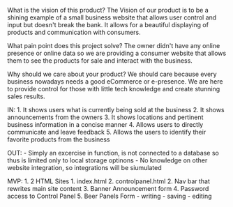 What is the vision of this product?
    The Vision of our product is to be a shining example of a small business website that allows user control and input but doesn't break the bank. It allows for a beautiful displaying of products and communication with consumers. 

What pain point does this project solve?
    The owner didn't have any online presence or online data so we are providing a consumer website that allows them to see the products for sale and interact with the business. 

Why should we care about your product?
    We should care because every business nowadays needs a good eCommerce or e-presence. We are here to provide control for those with little tech knowledge and create stunning sales results. 

IN:
    1. It shows users what is currently being sold at the business
    2. It shows announcements from the owners
    3. It shows locations and pertinent business information in a concise manner
    4. Allows users to directly communicate and leave feedback
    5. Allows the users to identify their favorite products from the business

OUT:
    - Simply an excercise in function, is not connected to a database so thus is limited only to local storage optinons
    - No knowledge on other website integration, so integrations will be siumulated

MVP: 
    1. 2 HTML Sites
        1. index.html
        2. controlpanel.html
    2. Nav bar that rewrites main site content
    3. Banner Announcement form
    4. Password access to Control Panel
    5. Beer Panels Form
        - writing
        - saving
        - editing
        